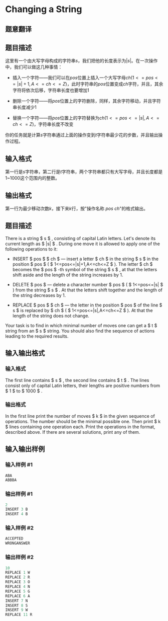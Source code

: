 # Changing a String

## 题意翻译

## 题目描述

这里有一个由大写字母构成的字符串$s$，我们把他的长度表示为$|s|$。在一次操作中，我们可以做这几种事情：

- 插入一个字符——我们可以在$pos$位置上插入一个大写字母$ch$$(1<=pos<=|s|+1,A<=ch<=Z)$，此时字符串的$pos$位置变成$ch$字符，并且，其余字符将依次后移，字符串长度也要增加1

- 删除一个字符——将$pos$位置上的字符删除，同样，其余字符移动，并且字符串长度减少1

- 替换一个字符——将$pos$位置上的字符替换为$ch$$(1<=pos<=|s|,A<=ch<=Z)$，字符串长度不改变

你的任务就是计算$s$字符串通过上面的操作变到$t$字符串最少花的步数，并且输出操作过程。

## 输入格式

第一行是$s$字符串，第二行是$t$字符串，两个字符串都只有大写字母，并且长度都是1~1000这个范围内的整数。

## 输出格式

第一行为最少移动次数$k$，接下来$k$行，按"操作名称 $pos$ $ch$"的格式输出。

## 题目描述

There is a string $ s $ , consisting of capital Latin letters. Let's denote its current length as $ |s| $ . During one move it is allowed to apply one of the following operations to it:

- INSERT $ pos $ $ ch $ — insert a letter $ ch $ in the string $ s $ in the position $ pos $ ( $ 1<=pos<=|s|+1,A<=ch<=Z $ ). The letter $ ch $ becomes the $ pos $ -th symbol of the string $ s $ , at that the letters shift aside and the length of the string increases by 1.

- DELETE $ pos $ — delete a character number $ pos $ ( $ 1<=pos<=|s| $ ) from the string $ s $ . At that the letters shift together and the length of the string decreases by 1.

- REPLACE $ pos $ $ ch $ — the letter in the position $ pos $ of the line $ s $ is replaced by $ ch $ ( $ 1<=pos<=|s|,A<=ch<=Z $ ). At that the length of the string does not change.

Your task is to find in which minimal number of moves one can get a $ t $ string from an $ s $ string. You should also find the sequence of actions leading to the required results.

## 输入输出格式

### 输入格式

The first line contains $ s $ , the second line contains $ t $ . The lines consist only of capital Latin letters, their lengths are positive numbers from $ 1 $ to $ 1000 $ .

### 输出格式

In the first line print the number of moves $ k $ in the given sequence of operations. The number should be the minimal possible one. Then print $ k $ lines containing one operation each. Print the operations in the format, described above. If there are several solutions, print any of them.

## 输入输出样例

### 输入样例 #1

```cpp
ABA
ABBBA

```
### 输出样例 #1

```cpp
2
INSERT 3 B
INSERT 4 B

```
### 输入样例 #2

```cpp
ACCEPTED
WRONGANSWER

```
### 输出样例 #2

```cpp
10
REPLACE 1 W
REPLACE 2 R
REPLACE 3 O
REPLACE 4 N
REPLACE 5 G
REPLACE 6 A
INSERT 7 N
INSERT 8 S
INSERT 9 W
REPLACE 11 R

```
